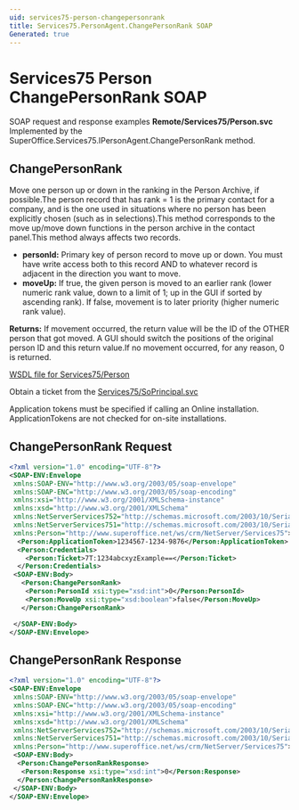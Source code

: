 ```yaml
---
uid: services75-person-changepersonrank
title: Services75.PersonAgent.ChangePersonRank SOAP
Generated: true
---
```


# Services75 Person ChangePersonRank SOAP

SOAP request and response examples **Remote/Services75/Person.svc**
Implemented by the <see cref="M:SuperOffice.Services75.IPersonAgent.ChangePersonRank">SuperOffice.Services75.IPersonAgent.ChangePersonRank</see> method.

## ChangePersonRank

Move one person up or down in the ranking in the Person Archive, if possible.<para />The person record that has rank = 1 is the primary contact for a company, and is the one used in situations where no person has been explicitly chosen (such as in selections).<para />This method corresponds to the move up/move down functions in the person archive in the contact panel.<para />This method always affects two records.

* **personId:** Primary key of person record to move up or down. You must have write access both to this record AND to whatever record is adjacent in the direction you want to move.
* **moveUp:** If true, the given person is moved to an earlier rank (lower numeric rank value, down to a limit of 1; up in the GUI if sorted by ascending rank). If false, movement is to later priority (higher numeric rank value).

**Returns:** If movement occurred, the return value will be the ID of the OTHER person that got moved. A GUI should switch the positions of the original person ID and this return value.<para />If no movement occurred, for any reason,  0 is returned.


[WSDL file for Services75/Person](../Services75-Person.md)

Obtain a ticket from the [Services75/SoPrincipal.svc](../SoPrincipal/SoPrincipal.md)

Application tokens must be specified if calling an Online installation. ApplicationTokens are not checked for on-site installations.

## ChangePersonRank Request

```xml
<?xml version="1.0" encoding="UTF-8"?>
<SOAP-ENV:Envelope
 xmlns:SOAP-ENV="http://www.w3.org/2003/05/soap-envelope"
 xmlns:SOAP-ENC="http://www.w3.org/2003/05/soap-encoding"
 xmlns:xsi="http://www.w3.org/2001/XMLSchema-instance"
 xmlns:xsd="http://www.w3.org/2001/XMLSchema"
 xmlns:NetServerServices752="http://schemas.microsoft.com/2003/10/Serialization/Arrays"
 xmlns:NetServerServices751="http://schemas.microsoft.com/2003/10/Serialization/"
 xmlns:Person="http://www.superoffice.net/ws/crm/NetServer/Services75">
  <Person:ApplicationToken>1234567-1234-9876</Person:ApplicationToken>
  <Person:Credentials>
    <Person:Ticket>7T:1234abcxyzExample==</Person:Ticket>
  </Person:Credentials>
 <SOAP-ENV:Body>
   <Person:ChangePersonRank>
    <Person:PersonId xsi:type="xsd:int">0</Person:PersonId>
    <Person:MoveUp xsi:type="xsd:boolean">false</Person:MoveUp>
   </Person:ChangePersonRank>

 </SOAP-ENV:Body>
</SOAP-ENV:Envelope>

```


## ChangePersonRank Response

```xml
<?xml version="1.0" encoding="UTF-8"?>
<SOAP-ENV:Envelope
 xmlns:SOAP-ENV="http://www.w3.org/2003/05/soap-envelope"
 xmlns:SOAP-ENC="http://www.w3.org/2003/05/soap-encoding"
 xmlns:xsi="http://www.w3.org/2001/XMLSchema-instance"
 xmlns:xsd="http://www.w3.org/2001/XMLSchema"
 xmlns:NetServerServices752="http://schemas.microsoft.com/2003/10/Serialization/Arrays"
 xmlns:NetServerServices751="http://schemas.microsoft.com/2003/10/Serialization/"
 xmlns:Person="http://www.superoffice.net/ws/crm/NetServer/Services75">
 <SOAP-ENV:Body>
  <Person:ChangePersonRankResponse>
   <Person:Response xsi:type="xsd:int">0</Person:Response>
  </Person:ChangePersonRankResponse>
 </SOAP-ENV:Body>
</SOAP-ENV:Envelope>

```

